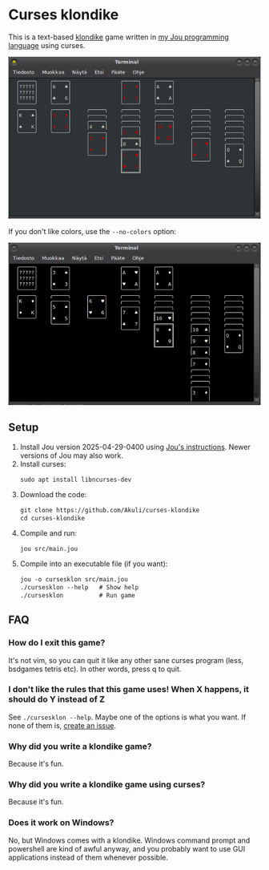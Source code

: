 # Curses klondike

This is a text-based [klondike](https://en.wikipedia.org/wiki/Klondike_(solitaire)) game
written in [my Jou programming language](https://github.com/Akuli/jou) using curses.

![screenshot](screenshot.png)

If you don't like colors, use the `--no-colors` option:

![screenshot](screenshot-nocolors.png)


## Setup

1. Install Jou version 2025-04-29-0400 using [Jou's instructions](https://github.com/Akuli/jou/blob/2025-04-29-0400/README.md#setup).
    Newer versions of Jou may also work.
2. Install curses:
    ```
    sudo apt install libncurses-dev
    ```
3. Download the code:
    ```
    git clone https://github.com/Akuli/curses-klondike
    cd curses-klondike
    ```
4. Compile and run:
    ```
    jou src/main.jou
    ```
5. Compile into an executable file (if you want):
    ```
    jou -o cursesklon src/main.jou
    ./cursesklon --help   # Show help
    ./cursesklon          # Run game
    ```


## FAQ

### How do I exit this game?

It's not vim, so you can quit it like any other sane curses program (less,
bsdgames tetris etc). In other words, press q to quit.

### I don't like the rules that this game uses! When X happens, it should do Y instead of Z

See `./cursesklon --help`. Maybe one of the options is what you want. If none
of them is, [create an issue].

[create an issue]: https://github.com/Akuli/curses-klondike/issues/new

### Why did you write a klondike game?

Because it's fun.

### Why did you write a klondike game using curses?

Because it's fun.

### Does it work on Windows?

No, but Windows comes with a klondike. Windows command prompt and powershell
are kind of awful anyway, and you probably want to use GUI applications instead
of them whenever possible.
